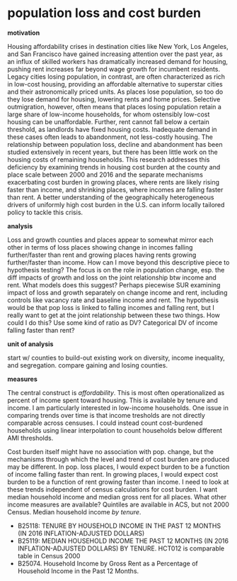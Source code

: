 # population loss and cost burden

__motivation__

Housing affordability crises in destination cities like New York, Los Angeles, and San Francisco have gained increasing attention over the past year, as an influx of skilled workers has dramatically increased demand for housing, pushing rent increases far beyond wage growth for incumbent residents. Legacy cities losing population, in contrast, are often characterized as rich in low-cost housing, providing an affordable alternative to superstar cities and their astronomically priced units. As places lose population, so too do they lose demand for housing, lowering rents and home prices. Selective outmigration, however, often means that places losing population retain a large share of low-income households, for whom ostensibly low-cost housing can be unaffordable. Further, rent cannot fall below a certain threshold, as landlords have fixed housing costs. Inadequate demand in these cases often leads to abandonment, not less-costly housing. The relationship between population loss, decline and abandonment has been studied extensively in recent years, but there has been little work on the housing costs of remaining households. This research addresses this deficiency by examining trends in housing cost burden at the county and place scale between 2000 and 2016 and the separate mechanisms exacerbating cost burden in growing places, where rents are likely rising faster than income, and shrinking places, where incomes are falling faster than rent. A better understanding of the geographically heterogeneous drivers of uniformly high cost burden in the U.S. can inform locally tailored policy to tackle this crisis. 


<!-- The housing affordability crisis in fast-growing cities regularly makes headlines and are the subject of academic research. This study, on the other hand, examines cost burden in shrinking places, which the popular press often describes as awash in affordable housing. [$500 houses in Detroit, etc.] -->

__analysis__

Loss and growth counties and places appear to somewhat mirror each other in terms of loss places showing change in incomes falling further/faster than rent and growing places having rents growing further/faster than income. How can I move beyond this descriptive piece to hypothesis testing? The focus is on the role in population change, esp. the diff impacts of growth and loss on the joint relationship btw income and rent. What models does this suggest? Perhaps piecewise SUR examining impact of loss and growth separately on change income and rent, including controls like vacancy rate and baseline income and rent. The hypothesis would be that pop loss is linked to falling incomes and falling rent, but I really want to get at the joint relationship between these two things. How could I do this? Use some kind of ratio as DV? Categorical DV of income falling faster than rent?

__unit of analysis__

start w/ counties to build-out existing work on diversity, income inequality, and segregation. compare gaining and losing counties.

__measures__

The central construct is _affordability_. This is most often operationalized as percent of income spent toward housing. This is available by tenure and income. I am particularly interested in low-income households. One issue in comparing trends over time is that income tresholds are not directly comparable across censuses. I could instead count cost-burdened households using linear interpolation to count households below different AMI thresholds.

Cost burden itself might have no association with pop. change, but the mechanisms through which the level and trend of cost burden are produced may be different. In pop. loss places, I would expect burden to be a function of income falling faster than rent. In growing places, I would expect cost burden to be a function of rent growing faster than income. I need to look at these trends independent of census calculations for cost burden. I want median household income and median gross rent for all places. What other income measures are available? Quintiles are available in ACS, but not 2000 Census. Median household income _by tenure_.

* B25118: TENURE BY HOUSEHOLD INCOME IN THE PAST 12 MONTHS (IN 2016 INFLATION-ADJUSTED DOLLARS)
* B25119: MEDIAN HOUSEHOLD INCOME THE PAST 12 MONTHS (IN 2016 INFLATION-ADJUSTED DOLLARS) BY TENURE. HCT012 is comparable table in Census 2000	
* B25074. Household Income by Gross Rent as a Percentage of Household Income in the Past 12 Months. 

